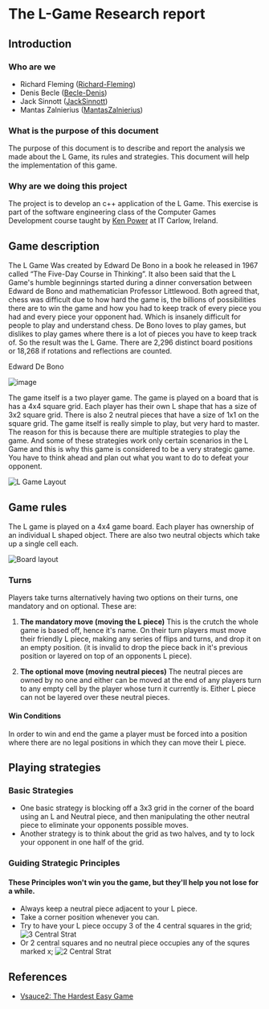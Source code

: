 # The L-Game Research report 
## Introduction

### Who are we
- Richard Fleming ([Richard-Fleming](https://github.com/Richard-Fleming))
- Denis Becle ([Becle-Denis](https://github.com/Becle-Denis))
- Jack Sinnott ([JackSinnott](https://github.com/JackSinnott))
- Mantas Zalnierius ([MantasZalnierius](https://github.com/MantasZalnierius))

### What is the purpose of this document
The purpose of this document is to describe and report the analysis we made about the L Game, its rules and strategies. This document will help the implementation of this game. 

### Why are we doing this project
The project is to develop an c++ application of the L Game. This exercise is part of the software engineering class of the Computer Games Development course taught by [Ken Power](https://github.com/kenpower) at IT Carlow, Ireland. 

## Game description
The L Game Was created by Edward De Bono in a book he released in 1967 called “The Five-Day Course in Thinking”. It also been said that the L Game's humble beginnings started during a dinner conversation between Edward de Bono and mathematician Professor Littlewood. Both agreed that, chess was difficult due to how hard the game is, the billions of possibilities there are to win the game and how you had to keep track of every piece you had and every piece your opponent had. Which is insanely difficult for people to play and understand chess. De Bono loves to play games, but dislikes to play games where there is a lot of pieces you have to keep track of. So the result was the L Game. There are 2,296 distinct board positions or 18,268 if rotations and reflections are counted.

Edward De Bono

![image](https://user-images.githubusercontent.com/45147839/69733540-64c02e80-1125-11ea-8338-d1f3e095b8f3.png)

The game itself is a two player game. The game is played on a board that is has a 4x4 square grid. Each player has their own L shape that has a size of 3x2 square grid. There is also 2 neutral pieces that have a size of 1x1 on the square grid. The game itself is really simple to play, but very hard to master. The reason for this is because there are multiple strategies to play the game.  And some of these strategies work only certain scenarios in the L Game and this is why this game is considered to be a very strategic game. You have to think ahead and plan out what you want to do to defeat your opponent.

![L Game Layout](https://user-images.githubusercontent.com/45147839/69733210-e1064200-1124-11ea-953b-e911a8f0e1cf.png)

## Game rules

The L game is played on a 4x4 game board. Each player has ownership of an individual 
L shaped object. There are also two neutral objects which take up a single cell each.

![Board layout](https://user-images.githubusercontent.com/45257691/69731522-f29a1a80-1121-11ea-93ca-b6e2823e5f05.png)


### Turns

Players take turns alternatively having two options on their turns, one mandatory and on optional. These are:

1. **The mandatory move (moving the L piece)**
  This is the crutch the whole game is based off, hence it's name. On their turn
  players must move their friendly L piece, making any series of flips and turns,
  and drop it on an empty position. (it is invalid to drop the piece back in it's previous 
  position or layered on top of an opponents L piece).

1. **The optional move (moving neutral pieces)**
  The neutral pieces are owned by no one and either can be moved at the end of any players
  turn to any empty cell by the player whose turn it currently is. Either L piece can not be layered over these neutral pieces.

#### Win Conditions

In order to win and end the game a player must be forced into a position where there are
no legal positions in which they can move their L piece.

## Playing strategies
### Basic Strategies
- One basic strategy is blocking off a 3x3 grid in the corner of the board using an L and Neutral piece,
and then manipulating the other neutral piece to eliminate your opponents possible moves.
- Another strategy is to think about the grid as two halves, and ty to lock your opponent in one half of
the grid.

### Guiding Strategic Principles
#### These Principles won't win you the game, but they'll help you not lose for a while.
- Always keep a neutral piece adjacent to your L piece.
- Take a corner position whenever you can.
- Try to have your L piece occupy 3 of the 4 central squares in the grid;
![3 Central Strat](https://user-images.githubusercontent.com/45153107/69731977-b9ae7580-1122-11ea-807b-fc56d6311ce5.png)
- Or 2 central squares and no neutral piece occupies any of the squres marked x;
![2 Central Strat](https://user-images.githubusercontent.com/45153107/69732133-fb3f2080-1122-11ea-9252-c3f1ece522eb.png)

## References
- [Vsauce2: The Hardest Easy Game](https://youtu.be/64pA31_WJa0)
